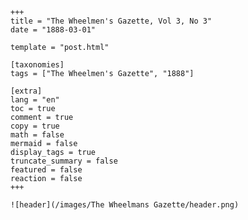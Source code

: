 
    +++
    title = "The Wheelmen's Gazette, Vol 3, No 3"
    date = "1888-03-01"

    template = "post.html"

    [taxonomies]
    tags = ["The Wheelmen's Gazette", "1888"]

    [extra]
    lang = "en"
    toc = true
    comment = true
    copy = true
    math = false
    mermaid = false
    display_tags = true
    truncate_summary = false
    featured = false
    reaction = false
    +++

    ![header](/images/The Wheelmans Gazette/header.png)

    
